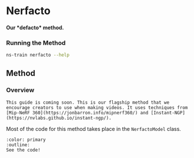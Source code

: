 # Nerfacto

<h4>Our *defacto* method.</h4>

### Running the Method

```bash
ns-train nerfacto --help
```

## Method

### Overview

```{admonition} Coming Soon
This guide is coming soon. This is our flagship method that we encourage creators to use when making videos. It uses techniques from [Mip-NeRF 360](https://jonbarron.info/mipnerf360/) and [Instant-NGP](https://nvlabs.github.io/instant-ngp/).
```

Most of the code for this method takes place in the `NerfactoModel` class.

```{button-link} https://github.com/nerfstudio-project/nerfstudio/blob/main/nerfstudio/models/nerfacto.py
:color: primary
:outline:
See the code!
```
